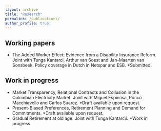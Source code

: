 ```yaml
---
layout: archive
title: "Research"
permalink: /publications/
author_profile: true
---
```


Working papers
----
* The Added Worker Effect: Evidence from a Disability Insurance Reform. Joint with Tunga Kantarci, Arthur van Soest and Jan-Maarten van Sonsbeek. Policy coverage in Dutch in Netspar and ESB. *Submitted.


Work in progress
----
* Market Transparency, Relational Contracts and Collusion in the Colombian Electricity Market. Joint with Miguel Espinosa, Rocco Macchiavello and Carlos Suarez. *Draft available upon request.
* Present-Biased Preferences, Retirement Planning and Demand for Commitments. *Draft available upon request.
* Gradual Retirement at old age. Joint with Tunga Kantarc\i. *Work in progress.
